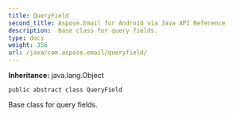 ```yaml
---
title: QueryField
second_title: Aspose.Email for Android via Java API Reference
description:  Base class for query fields.
type: docs
weight: 356
url: /java/com.aspose.email/queryfield/
---
```

**Inheritance:**
java.lang.Object
```
public abstract class QueryField
```

Base class for query fields.
